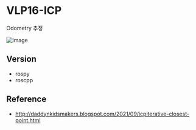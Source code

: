 # VLP16-ICP
Odometry 추정

![image](https://user-images.githubusercontent.com/86957779/229492425-9055fcee-f408-4cde-919e-2277f19c11e0.png)

## Version
* rospy
* roscpp

## Reference
* http://daddynkidsmakers.blogspot.com/2021/09/icpiterative-closest-point.html
